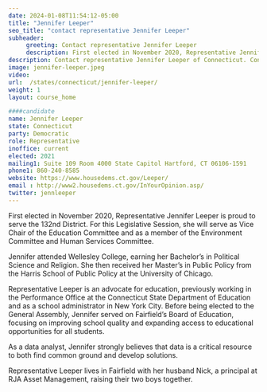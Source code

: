 ```yaml
---
date: 2024-01-08T11:54:12-05:00
title: "Jennifer Leeper"
seo_title: "contact representative Jennifer Leeper"
subheader:
     greeting: Contact representative Jennifer Leeper
     description: First elected in November 2020, Representative Jennifer Leeper is proud to serve the 132nd District. For this Legislative Session, she will serve as Vice Chair of the Education Committee and as a member of the Environment Committee and Human Services Committee.
description: Contact representative Jennifer Leeper of Connecticut. Contact information for Jennifer Leeper includes email address, phone number, and mailing address.
image: jennifer-leeper.jpeg
video:
url:  /states/connecticut/jennifer-leeper/
weight: 1
layout: course_home

####candidate
name: Jennifer Leeper
state: Connecticut
party: Democratic
role: Representative
inoffice: current
elected: 2021
mailing1: Suite 109 Room 4000 State Capitol Hartford, CT 06106-1591
phone1: 860-240-8585
website: https://www.housedems.ct.gov/Leeper/
email : http://www2.housedems.ct.gov/InYourOpinion.asp/
twitter: jennleeper
---
```


First elected in November 2020, Representative Jennifer Leeper is proud to serve the 132nd District. For this Legislative Session, she will serve as Vice Chair of the Education Committee and as a member of the Environment Committee and Human Services Committee.

Jennifer attended Wellesley College, earning her Bachelor’s in Political Science and Religion. She then received her Master’s in Public Policy from the Harris School of Public Policy at the University of Chicago.

Representative Leeper is an advocate for education, previously working in the Performance Office at the Connecticut State Department of Education and as a school administrator in New York City. Before being elected to the General Assembly, Jennifer served on Fairfield’s Board of Education, focusing on improving school quality and expanding access to educational opportunities for all students.

As a data analyst, Jennifer strongly believes that data is a critical resource to both find common ground and develop solutions.

Representative Leeper lives in Fairfield with her husband Nick, a principal at RJA Asset Management, raising their two boys together.
